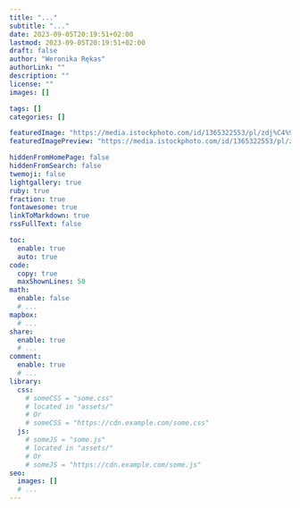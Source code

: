 ```yaml
---
title: "..."
subtitle: "..."
date: 2023-09-05T20:19:51+02:00
lastmod: 2023-09-05T20:19:51+02:00
draft: false 
author: "Weronika Rękas"
authorLink: ""
description: ""
license: ""
images: []

tags: []
categories: []

featuredImage: "https://media.istockphoto.com/id/1365322553/pl/zdj%C4%99cie/sesja-terapeutyczna-dla-nastolatk%C3%B3w-z-bliska.jpg?s=612x612&w=0&k=20&c=h-Wtn6GcAHh7lbAWUs8fp4iOHGz3OdvvQ_uWqbdCNCk=" 
featuredImagePreview: "https://media.istockphoto.com/id/1365322553/pl/zdj%C4%99cie/sesja-terapeutyczna-dla-nastolatk%C3%B3w-z-bliska.jpg?s=612x612&w=0&k=20&c=h-Wtn6GcAHh7lbAWUs8fp4iOHGz3OdvvQ_uWqbdCNCk="

hiddenFromHomePage: false
hiddenFromSearch: false
twemoji: false
lightgallery: true
ruby: true
fraction: true
fontawesome: true
linkToMarkdown: true
rssFullText: false

toc:
  enable: true
  auto: true
code:
  copy: true
  maxShownLines: 50
math:
  enable: false
  # ...
mapbox:
  # ...
share:
  enable: true
  # ...
comment:
  enable: true
  # ...
library:
  css:
    # someCSS = "some.css"
    # located in "assets/"
    # Or
    # someCSS = "https://cdn.example.com/some.css"
  js:
    # someJS = "some.js"
    # located in "assets/"
    # Or
    # someJS = "https://cdn.example.com/some.js"
seo:
  images: []
  # ...
---
```


<!--more-->
